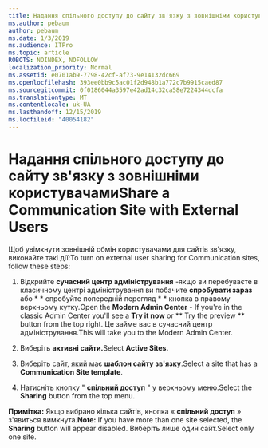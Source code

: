 ```yaml
---
title: Надання спільного доступу до сайту зв'язку з зовнішніми користувачами
ms.author: pebaum
author: pebaum
ms.date: 1/3/2019
ms.audience: ITPro
ms.topic: article
ROBOTS: NOINDEX, NOFOLLOW
localization_priority: Normal
ms.assetid: e0701ab9-7798-42cf-af73-9e14132dc669
ms.openlocfilehash: 393ee0bb9c5ac01f2d948b1a772c7b9915caed87
ms.sourcegitcommit: 0f0186044a3597e42ad14c32ca58e7224344dcfa
ms.translationtype: MT
ms.contentlocale: uk-UA
ms.lasthandoff: 12/15/2019
ms.locfileid: "40054182"
---
```

# <a name="share-a-communication-site-with-external-users"></a><span data-ttu-id="722e8-102">Надання спільного доступу до сайту зв'язку з зовнішніми користувачами</span><span class="sxs-lookup"><span data-stu-id="722e8-102">Share a Communication Site with External Users</span></span>

<span data-ttu-id="722e8-103">Щоб увімкнути зовнішній обмін користувачами для сайтів зв'язку, виконайте такі дії:</span><span class="sxs-lookup"><span data-stu-id="722e8-103">To turn on external user sharing for Communication sites, follow these steps:</span></span> 
  
1. <span data-ttu-id="722e8-104">Відкрийте **сучасний центр адміністрування** -якщо ви перебуваєте в класичному центрі адміністрування ви побачите **спробувати зараз** або \* \* спробуйте попередній перегляд \* \* кнопка в правому верхньому кутку.</span><span class="sxs-lookup"><span data-stu-id="722e8-104">Open the **Modern Admin Center** - If you're in the classic Admin Center you'll see a **Try it now** or \*\* Try the preview \*\* button from the top right.</span></span> <span data-ttu-id="722e8-105">Це займе вас в сучасний центр адміністрування.</span><span class="sxs-lookup"><span data-stu-id="722e8-105">This will take you to the Modern Admin Center.</span></span> 
  
2. <span data-ttu-id="722e8-106">Виберіть **активні сайти.**</span><span class="sxs-lookup"><span data-stu-id="722e8-106">Select **Active Sites.**</span></span>
  
3. <span data-ttu-id="722e8-107">Виберіть сайт, який має **шаблон сайту зв'язку**.</span><span class="sxs-lookup"><span data-stu-id="722e8-107">Select a site that has a **Communication Site template**.</span></span> 
  
4. <span data-ttu-id="722e8-108">Натисніть кнопку " **спільний доступ** " у верхньому меню.</span><span class="sxs-lookup"><span data-stu-id="722e8-108">Select the **Sharing** button from the top menu.</span></span> 
  
 <span data-ttu-id="722e8-109">**Примітка:** Якщо вибрано кілька сайтів, кнопка « **спільний доступ** » з'явиться вимкнута.</span><span class="sxs-lookup"><span data-stu-id="722e8-109">**Note:** If you have more than one site selected, the **Sharing** button will appear disabled.</span></span> <span data-ttu-id="722e8-110">Виберіть лише один сайт.</span><span class="sxs-lookup"><span data-stu-id="722e8-110">Select only one site.</span></span> 
  


